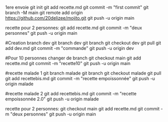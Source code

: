 1ere envoie 
git init 
git add recette.md 
git commit -m "first commit"
git branch -M main
git remote add origin https://github.com/20delizee/mojito.git
git push -u origin main

recette pour 2 personnes: 
git add recette.md 
git commit -m "deux personnes"
git push -u origin main

#Creation branch dev
git branch dev
git branch
git checkout dev
git pull
git add dev.md
git commit -m "commande"
git push -u origin dev


#Pour 10 personnes 
changer de branch 
git checkout main
git add recette.md
git commit -m "recette10"
git push -u origin main

#recette malade 1
git branch malade
git branch
git checkout malade
git pull
git add recettebis.md
git commit -m "recette empoissonnée"
git push -u origin malade

#recette malade 2
git add recettebis.md
git commit -m "recette empoissonnée 2.0"
git push -u origin malade


recette pour 2 personnes: 
git checkout main
git add recette.md 
git commit -m "deux personnes"
git push -u origin main